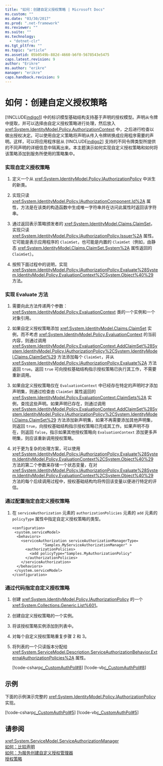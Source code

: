 ```yaml
---
title: "如何：创建自定义授权策略 | Microsoft Docs"
ms.custom: ""
ms.date: "03/30/2017"
ms.prod: ".net-framework"
ms.reviewer: ""
ms.suite: ""
ms.technology: 
  - "dotnet-clr"
ms.tgt_pltfrm: ""
ms.topic: "article"
ms.assetid: 05b0549b-882d-4660-b6f0-5678543e5475
caps.latest.revision: 9
author: "Erikre"
ms.author: "erikre"
manager: "erikre"
caps.handback.revision: 9
---
```

# 如何：创建自定义授权策略
[!INCLUDE[indigo1](../../../../includes/indigo1-md.md)] 中的标识模型基础结构支持基于声明的授权模型。声明从令牌中提取，并可以选择由自定义授权策略进行处理，然后放入 <xref:System.IdentityModel.Policy.AuthorizationContext> 中，之后进行检查以做出授权决定。可以使用自定义策略将声明从传入令牌转换成应用程序需要的声明。这样，可以将应用程序层从 [!INCLUDE[indigo2](../../../../includes/indigo2-md.md)] 支持的不同令牌类型所提供的不同声明的详细信息中隔离出来。本主题演示如何实现自定义授权策略和如何将该策略添加到服务所使用的策略集中。  
  
### 实现自定义授权策略  
  
1.  定义一个从 <xref:System.IdentityModel.Policy.IAuthorizationPolicy> 中派生的新类。  
  
2.  实现只读 <xref:System.IdentityModel.Policy.IAuthorizationComponent.Id%2A> 属性，方法是在该类的构造函数中生成唯一字符串并在访问此属性时返回该字符串。  
  
3.  通过返回表示策略颁发者的 <xref:System.IdentityModel.Claims.ClaimSet>，实现只读 <xref:System.IdentityModel.Policy.IAuthorizationPolicy.Issuer%2A> 属性。它可能是表示应用程序的 `ClaimSet`，也可能是内置的 `ClaimSet`（例如，由静态 <xref:System.IdentityModel.Claims.ClaimSet.System%2A> 属性返回的 `ClaimSet`）。  
  
4.  按照下面过程中的说明，实现 <xref:System.IdentityModel.Policy.IAuthorizationPolicy.Evaluate%28System.IdentityModel.Policy.EvaluationContext%2CSystem.Object%40%29> 方法。  
  
### 实现 Evaluate 方法  
  
1.  需要向此方法传递两个参数：<xref:System.IdentityModel.Policy.EvaluationContext> 类的一个实例和一个对象引用。  
  
2.  如果自定义授权策略添加 <xref:System.IdentityModel.Claims.ClaimSet> 实例，而不考虑 <xref:System.IdentityModel.Policy.EvaluationContext> 的当前内容，则通过调用 <xref:System.IdentityModel.Policy.EvaluationContext.AddClaimSet%28System.IdentityModel.Policy.IAuthorizationPolicy%2CSystem.IdentityModel.Claims.ClaimSet%29> 方法添加每个 `ClaimSet`，并从 <xref:System.IdentityModel.Policy.IAuthorizationPolicy.Evaluate%2A> 方法返回 `true`。返回 `true` 可向授权基础结构指示授权策略已执行其工作，不需要重新调用。  
  
3.  如果自定义授权策略仅在 `EvaluationContext` 中已经存在特定的声明时才添加声明集，则通过检查由 `ClaimSet` 属性返回的 <xref:System.IdentityModel.Policy.EvaluationContext.ClaimSets%2A> 实例，查找这些声明。如果声明已存在，则通过调用 <xref:System.IdentityModel.Policy.EvaluationContext.AddClaimSet%28System.IdentityModel.Policy.IAuthorizationPolicy%2CSystem.IdentityModel.Claims.ClaimSet%29> 方法添加新声明集，如果不再需要添加其他声明集，则返回 `true`，向授权基础结构指示授权策略已完成其工作。如果声明不存在，则返回 `false`，指示如果其他授权策略向 `EvaluationContext` 添加更多声明集，则应该重新调用授权策略。  
  
4.  对于更为复杂的处理方案，可以使用 <xref:System.IdentityModel.Policy.IAuthorizationPolicy.Evaluate%28System.IdentityModel.Policy.EvaluationContext%2CSystem.Object%40%29> 方法的第二个参数来存储一个状态变量，在对 <xref:System.IdentityModel.Policy.IAuthorizationPolicy.Evaluate%28System.IdentityModel.Policy.EvaluationContext%2CSystem.Object%40%29> 方法的每个后续调用过程中，授权基础结构均将传回该变量以便进行特定的评估。  
  
### 通过配置指定自定义授权策略  
  
1.  在 `serviceAuthorization` 元素的 `authorizationPolicies` 元素的 `add` 元素的 `policyType` 属性中指定自定义授权策略的类型。  
  
    ```  
    <configuration>  
     <system.serviceModel>  
      <behaviors>  
        <serviceAuthorization serviceAuthorizationManagerType=  
                  "Samples.MyServiceAuthorizationManager" >  
          <authorizationPolicies>         
            <add policyType="Samples.MyAuthorizationPolicy"  
          </authorizationPolicies>  
        </serviceAuthorization>  
      </behaviors>  
     </system.serviceModel>  
    </configuration>  
    ```  
  
### 通过代码指定自定义授权策略  
  
1.  创建 <xref:System.IdentityModel.Policy.IAuthorizationPolicy> 的一个 <xref:System.Collections.Generic.List%601>。  
  
2.  创建自定义授权策略的一个实例。  
  
3.  将该授权策略实例添加到列表中。  
  
4.  对每个自定义授权策略重复步骤 2 和 3。  
  
5.  将列表的一个只读版本分配给 <xref:System.ServiceModel.Description.ServiceAuthorizationBehavior.ExternalAuthorizationPolicies%2A> 属性。  
  
     [!code-csharp[c_CustomAuthPol#8](../../../../samples/snippets/csharp/VS_Snippets_CFX/c_customauthpol/cs/c_customauthpol.cs#8)]
     [!code-vb[c_CustomAuthPol#8](../../../../samples/snippets/visualbasic/VS_Snippets_CFX/c_customauthpol/vb/source.vb#8)]  
  
## 示例  
 下面的示例演示完整的 <xref:System.IdentityModel.Policy.IAuthorizationPolicy> 实现。  
  
 [!code-csharp[c_CustomAuthPol#5](../../../../samples/snippets/csharp/VS_Snippets_CFX/c_customauthpol/cs/c_customauthpol.cs#5)]
 [!code-vb[c_CustomAuthPol#5](../../../../samples/snippets/visualbasic/VS_Snippets_CFX/c_customauthpol/vb/source.vb#5)]  
  
## 请参阅  
 <xref:System.ServiceModel.ServiceAuthorizationManager>   
 [如何：比较声明](../../../../docs/framework/wcf/extending/how-to-compare-claims.md)   
 [如何：为服务创建自定义授权管理器](../../../../docs/framework/wcf/extending/how-to-create-a-custom-authorization-manager-for-a-service.md)   
 [授权策略](../../../../docs/framework/wcf/samples/authorization-policy.md)